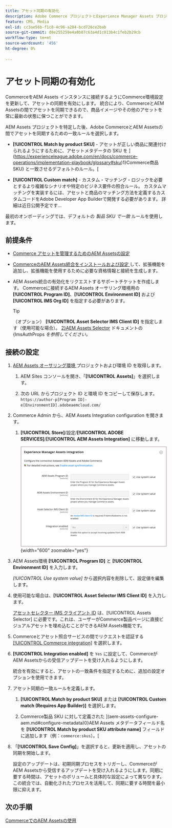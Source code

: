 ```yaml
---
title: アセット同期の有効化
description: Adobe Commerce プロジェクトとExperience Manager Assets プロジェクトを接続して、これら 2 つのシステム間のアセット同期を有効にする方法を説明します。
feature: CMS, Media
exl-id: cc3ae56b-f1c8-4c96-a284-bcd726ce2bab
source-git-commit: d8e255259e4a8b87c63a4d1c013b4c1feb2b29cb
workflow-type: tm+mt
source-wordcount: '456'
ht-degree: 0%

---
```


# アセット同期の有効化

CommerceをAEM Assets インスタンスに接続するようにCommerce環境設定を更新して、アセットの同期を有効にします。 統合により、CommerceとAEM Assetsの間でアセットを同期できるので、商品イメージやその他のアセットを常に最新の状態に保つことができます。

AEM Assets プロジェクトを特定した後、Adobe CommerceとAEM Assetsの間でアセットを同期するための一致ルールを選択します。

- **[!UICONTROL Match by product SKU]** - アセットが正しい商品に関連付けられるようにするために、アセットメタデータの SKU を ](https://experienceleague.adobe.com/en/docs/commerce-operations/implementation-playbook/glossary#sku)1}Commerce商品 SKU} と一致させるデフォルトのルール。[

- **[!UICONTROL Custom match]** - カスタム・マッチング・ロジックを必要とするより複雑なシナリオや特定のビジネス要件の照合ルール。 カスタムマッチングを実装するには、アセットと商品のマッチング方法を定義するカスタムコードをAdobe Developer App Builderで開発する必要があります。 詳細は近日公開予定です…

最初のオンボーディングでは、デフォルトの *製品 SKU で一致* ルールを使用します。

## 前提条件

- [Commerce アセットを管理するためのAEM Assetsの設定](aem-assets-configure-aem.md)

- [CommerceのAEM Assets統合をインストールおよび設定 ](aem-assets-configure-commerce.md) して、拡張機能を追加し、拡張機能を使用するために必要な資格情報と接続を生成します。

- AEM Assets統合の有効化をリクエストするサポートチケットを作成します。 Commerceに接続するAEM Assets オーサリング環境用の **[!UICONTROL Program ID]**、**[!UICONTROL Environment ID]** および **[!UICONTROL IMS Org ID]** を指定する必要があります。

  >[!TIP]
  >
  > （オプション） **[!UICONTROL Asset Selector IMS Client ID]** を指定します（使用可能な場合）。 [2}AEM Assets Selector](https://experienceleague.adobe.com/en/docs/experience-manager-cloud-service/content/assets/manage/asset-selector/asset-selector-integration/integrate-asset-selector-adobe-app) ドキュメントの {ImsAuthProps *を参照してください。*

## 接続の設定

1. [AEM Assets オーサリング環境 ](https://experienceleague.adobe.com/en/docs/experience-manager-cloud-service/content/sites/authoring/quick-start) プロジェクトおよび環境 ID を取得します。

   1. AEM Sites コンソールを開き、「**[!UICONTROL Assets]**」を選択します。

   1. 次の URL からプロジェクト ID と環境 ID をコピーして保存します。<br>`https://author-p[Program ID]-e[EnvironmentID].adobeaemcloud.com/`
1. Commerce Admin から、AEM Assets Integration configuration を開きます。

   1. **[!UICONTROL Store]**/設定/**[!UICONTROL ADOBE SERVICES]**/**[!UICONTROL AEM Assets Integration]** に移動します。

      ![AEM Assets統合：統合の有効化 ](assets/aem-assets-integration-enable-config.png){width="600" zoomable="yes"}

1. AEM Assets環境 **[!UICONTROL Program ID]** と **[!UICONTROL Environment ID]** を入力します。

   *[!UICONTROL Use system value]* から選択内容を削除して、設定値を編集します。

1. 使用可能な場合は、**[!UICONTROL Asset Selector IMS Client ID]** を入力します。

   [ アセットセレクター IMS クライアント ID](https://experienceleague.adobe.com/en/docs/experience-manager-cloud-service/content/assets/manage/asset-selector/asset-selector-integration/integrate-asset-selector-adobe-app#ims-auth-props) は、[!UICONTROL Assets Selector] に必要です。これは、ユーザーがCommerce製品ページに直接ビジュアルアセットを埋め込むことができるAEM Assets機能です。

1. Commerceとアセット照合サービスの間でリクエストを認証する [[!UICONTROL Commerce integration]](aem-assets-configure-commerce.md#add-the-integration-to-the-commerce-environment) を選択します。

1. **[!UICONTROL Integration enabled]** を `Yes` に設定して、CommerceがAEM Assetsからの受信アップデートを受け入れるようにします。

   統合を有効にすると、アセットの一致条件を指定するために、追加の設定オプションを使用できます。

1. アセット同期の一致ルールを定義します。

   1. **[!UICONTROL Match by product SKU]** または **[!UICONTROL Custom match (Requires App Builder)]** を選択します。

   1. Commerce製品 SKU に対して定義された ](aem-assets-configure-aem.md#configure-metadata)0}AEM Assets メタデータフィールド名を **[!UICONTROL Match by product SKU attribute name]** フィールドに追加します（例：`commerce:skus`）。[

1. 「**[!UICONTROL Save Config]**」を選択すると、更新を適用し、アセットの同期を開始します。

   設定のアップデートは、初期同期プロセスをトリガーし、CommerceがAEM Assetsから受信するアップデートを受け入れるようにします。同期に要する時間は、アセットのボリュームと具体的な設定によって異なります。 この統合では、自動化されたプロセスを活用して、同期に要する時間を最小限に抑えます。

## 次の手順

[CommerceでのAEM Assetsの使用](aem-assets-manage.md)
